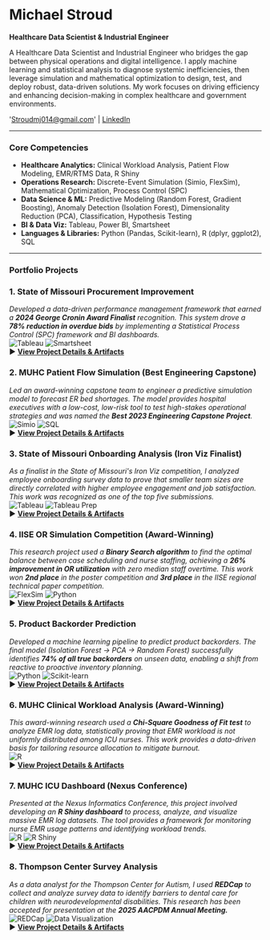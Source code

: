 # Michael Stroud

**Healthcare Data Scientist & Industrial Engineer**

A Healthcare Data Scientist and Industrial Engineer who bridges the gap between physical operations and digital intelligence. I apply machine learning and statistical analysis to diagnose systemic inefficiencies, then leverage simulation and mathematical optimization to design, test, and deploy robust, data-driven solutions. My work focuses on driving efficiency and enhancing decision-making in complex healthcare and government environments.

'Stroudmj014@gmail.com' | [LinkedIn](https://www.linkedin.com/in/michaelstroud014/)

---

### Core Competencies

* **Healthcare Analytics:** Clinical Workload Analysis, Patient Flow Modeling, EMR/RTMS Data, R Shiny
* **Operations Research:** Discrete-Event Simulation (Simio, FlexSim), Mathematical Optimization, Process Control (SPC)
* **Data Science & ML:** Predictive Modeling (Random Forest, Gradient Boosting), Anomaly Detection (Isolation Forest), Dimensionality Reduction (PCA), Classification, Hypothesis Testing
* **BI & Data Viz:** Tableau, Power BI, Smartsheet
* **Languages & Libraries:** Python (Pandas, Scikit-learn), R (dplyr, ggplot2), SQL

---

### Portfolio Projects

### 1. State of Missouri Procurement Improvement
*Developed a data-driven performance management framework that earned a **2024 George Cronin Award Finalist** recognition. This system drove a **78% reduction in overdue bids** by implementing a Statistical Process Control (SPC) framework and BI dashboards.*
<br>
![Tableau](https://img.shields.io/badge/Tableau-E97627?style=for-the-badge&logo=tableau&logoColor=white) ![Smartsheet](https://img.shields.io/badge/Smartsheet-2775C8?style=for-the-badge&logo=smartsheet&logoColor=white)
<br>▶ [**View Project Details & Artifacts**](./projects/1_State_of_Missouri_Procurement_Improvement/)

### 2. MUHC Patient Flow Simulation (Best Engineering Capstone)
*Led an award-winning capstone team to engineer a predictive simulation model to forecast ER bed shortages. The model provides hospital executives with a low-cost, low-risk tool to test high-stakes operational strategies and was named the **Best 2023 Engineering Capstone Project**.*
<br>
![Simio](https://img.shields.io/badge/Simio-87C341?style=for-the-badge) ![SQL](https://img.shields.io/badge/SQL-025E8C?style=for-the-badge&logo=microsoft-sql-server&logoColor=white)
<br>▶ [**View Project Details & Artifacts**](./projects/2_MUHC_Patient_Flow_Simulation/)

### 3. State of Missouri Onboarding Analysis (Iron Viz Finalist)
*As a finalist in the State of Missouri's Iron Viz competition, I analyzed employee onboarding survey data to prove that smaller team sizes are directly correlated with higher employee engagement and job satisfaction. This work was recognized as one of the top five submissions.*
<br>
![Tableau](https://img.shields.io/badge/Tableau-E97627?style=for-the-badge&logo=tableau&logoColor=white) ![Tableau Prep](https://img.shields.io/badge/Tableau_Prep-E97627?style=for-the-badge&logo=tableau&logoColor=white)
<br>▶ [**View Project Details & Artifacts**](./projects/3_State_of_Missouri_Onboarding_Analysis/)

### 4. IISE OR Simulation Competition (Award-Winning)
*This research project used a **Binary Search algorithm** to find the optimal balance between case scheduling and nurse staffing, achieving a **26% improvement in OR utilization** with zero median staff overtime. This work won **2nd place** in the poster competition and **3rd place** in the IISE regional technical paper competition.*
<br>
![FlexSim](https://img.shields.io/badge/FlexSim-D92228?style=for-the-badge) ![Python](https://img.shields.io/badge/Python-3776AB?style=for-the-badge&logo=python&logoColor=white)
<br>▶ [**View Project Details & Artifacts**](./projects/4_IISE_OR_Simulation_Competition/)

### 5. Product Backorder Prediction
*Developed a machine learning pipeline to predict product backorders. The final model (Isolation Forest → PCA → Random Forest) successfully identifies **74% of all true backorders** on unseen data, enabling a shift from reactive to proactive inventory planning.*
<br>
![Python](https://img.shields.io/badge/Python-3776AB?style=for-the-badge&logo=python&logoColor=white) ![Scikit-learn](https://img.shields.io/badge/scikit_learn-F7931E?style=for-the-badge&logo=scikit-learn&logoColor=white)
<br>▶ [**View Project Details & Artifacts**](./projects/5_Product_Backorder_Prediction/)

### 6. MUHC Clinical Workload Analysis (Award-Winning)
*This award-winning research used a **Chi-Square Goodness of Fit test** to analyze EMR log data, statistically proving that EMR workload is not uniformly distributed among ICU nurses. This work provides a data-driven basis for tailoring resource allocation to mitigate burnout.*
<br>
![R](https://img.shields.io/badge/R-276DC3?style=for-the-badge&logo=r&logoColor=white)
<br>▶ [**View Project Details & Artifacts**](./projects/6_MUHC_Clinical_Workload_Analysis/)

### 7. MUHC ICU Dashboard (Nexus Conference)
*Presented at the Nexus Informatics Conference, this project involved developing an **R Shiny dashboard** to process, analyze, and visualize massive EMR log datasets. The tool provides a framework for monitoring nurse EMR usage patterns and identifying workload trends.*
<br>
![R](https://img.shields.io/badge/R-276DC3?style=for-the-badge&logo=r&logoColor=white) ![R Shiny](https://img.shields.io/badge/Shiny-1175B8?style=for-the-badge&logo=rstudio&logoColor=white)
<br>▶ [**View Project Details & Artifacts**](./projects/7_MUHC_ICU_Dashboard/)

### 8. Thompson Center Survey Analysis
*As a data analyst for the Thompson Center for Autism, I used **REDCap** to collect and analyze survey data to identify barriers to dental care for children with neurodevelopmental disabilities. This research has been accepted for presentation at the **2025 AACPDM Annual Meeting.***
<br>
![REDCap](https://img.shields.io/badge/REDCap-C00000?style=for-the-badge) ![Data Visualization](https://img.shields.io/badge/Data_Visualization-F24E1E?style=for-the-badge&logo=plot.ly&logoColor=white)
<br>▶ [**View Project Details & Artifacts**](./projects/8_Thompson_Center_Survey_Analysis/)
